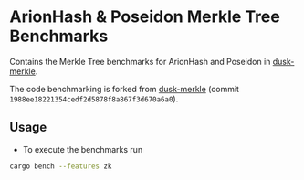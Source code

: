 # ArionHash & Poseidon Merkle Tree Benchmarks

Contains the Merkle Tree benchmarks for ArionHash and Poseidon in [dusk-merkle](https://github.com/dusk-network/merkle).

The code benchmarking is forked from [dusk-merkle](https://github.com/dusk-network/merkle) (commit `1988ee18221354cedf2d5878f8a867f3d670a6a0`).

## Usage

- To execute the benchmarks run
```bash
cargo bench --features zk
```
